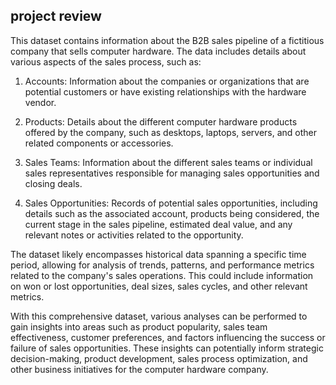 ## project review
This dataset contains information about the B2B sales pipeline of a fictitious 
company that sells computer hardware. The data includes details about various aspects of the sales process, such as:

1. Accounts: Information about the companies or organizations that are potential customers or have existing relationships with the hardware vendor.

2. Products: Details about the different computer hardware products offered by the company, such as desktops, laptops, servers, and other related components or accessories.

3. Sales Teams: Information about the different sales teams or individual sales representatives responsible for managing sales opportunities and closing deals.

4. Sales Opportunities: Records of potential sales opportunities, including details such as the associated account, products being considered, the current stage in the sales pipeline, estimated deal value, and any relevant notes or activities related to the opportunity.

The dataset likely encompasses historical data spanning a specific time period, allowing for analysis of trends, patterns, and performance metrics related to the company's sales operations. This could include information on won or lost opportunities, deal sizes, sales cycles, and other relevant metrics.

With this comprehensive dataset, various analyses can be performed to gain insights into areas such as product popularity, sales team effectiveness, customer preferences, and factors influencing the success or failure of sales opportunities. These insights can potentially inform strategic decision-making, product development, sales process optimization, and other business initiatives for the computer hardware company.
